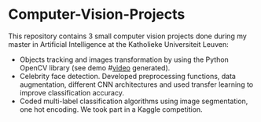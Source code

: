 # Computer-Vision-Projects

This repository contains 3 small computer vision projects done during my master in Artificial Intelligence at the Katholieke Universiteit Leuven:

- Objects tracking and images transformation by using the Python OpenCV library (see demo #[video](https://drive.google.com/file/d/1eof01ACtSsluQcdi3uJnwTjfwWy5Yabq/view?usp=drive_link) generated).
- Celebrity face detection. Developed preprocessing functions, data augmentation, different CNN architectures and used transfer learning to improve classification accuracy.
- Coded multi-label classification algorithms using image segmentation, one hot encoding. We took part in a Kaggle competition.
